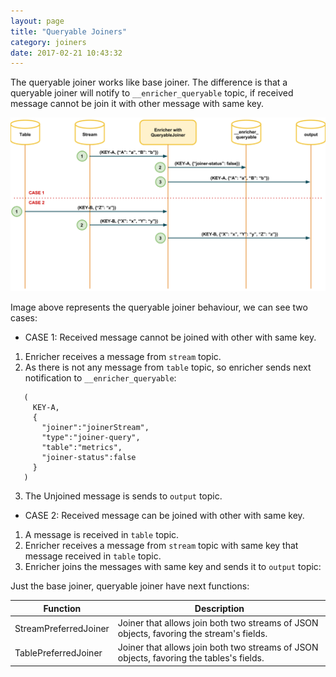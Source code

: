 ```yaml
---
layout: page
title: "Queryable Joiners"
category: joiners
date: 2017-02-21 10:43:32
---
```


The queryable joiner works like base joiner. The difference is that a queryable joiner will notify to `__enricher_queryable` topic, if received message cannot be join it with other message with same key.

![](../_images/queryable_preferred_concept.png)

Image above represents the queryable joiner behaviour, we can see two cases:

* CASE 1: Received message cannot be joined with other with same key.

 1. Enricher receives a message from `stream` topic.
 2. As there is not any message from `table` topic, so enricher sends next notification to `__enricher_queryable`:
  ```
     (
       KEY-A,	
       {
         "joiner":"joinerStream",
         "type":"joiner-query",
         "table":"metrics",
         "joiner-status":false
       }
     )
  ```
 3. The Unjoined message is sends to `output` topic.
  
* CASE 2: Received message can be joined with other with same key.

 1. A message is received in `table` topic.
 2. Enricher receives a message from `stream` topic with same key that message received in `table` topic.
 3. Enricher joins the messages with same key and sends it to `output` topic:
 
Just the base joiner, queryable joiner have next functions:

|Function|Description|
|--------|-----------|
|StreamPreferredJoiner| Joiner that allows join both two streams of JSON objects, favoring the stream's fields.|
|TablePreferredJoiner| Joiner that allows join both two streams of JSON objects, favoring the tables's fields.|
